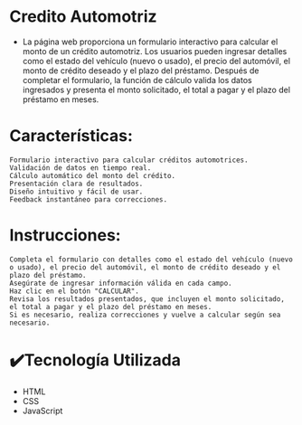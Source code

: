 
# Credito Automotriz

- La página web proporciona un formulario interactivo para calcular el monto de un crédito automotriz. Los usuarios pueden ingresar detalles como el estado del vehículo (nuevo o usado), el precio del automóvil, el monto de crédito deseado y el plazo del préstamo. Después de completar el formulario, la función de cálculo valida los datos ingresados y presenta el monto solicitado, el total a pagar y el plazo del préstamo en meses.

 

# Características:

    Formulario interactivo para calcular créditos automotrices.
    Validación de datos en tiempo real.
    Cálculo automático del monto del crédito.
    Presentación clara de resultados.
    Diseño intuitivo y fácil de usar.
    Feedback instantáneo para correcciones.

# Instrucciones:

    Completa el formulario con detalles como el estado del vehículo (nuevo o usado), el precio del automóvil, el monto de crédito deseado y el plazo del préstamo.
    Asegúrate de ingresar información válida en cada campo.
    Haz clic en el botón "CALCULAR".
    Revisa los resultados presentados, que incluyen el monto solicitado, el total a pagar y el plazo del préstamo en meses.
    Si es necesario, realiza correcciones y vuelve a calcular según sea necesario.

# ✔️Tecnología Utilizada
- HTML
- CSS
- JavaScript


